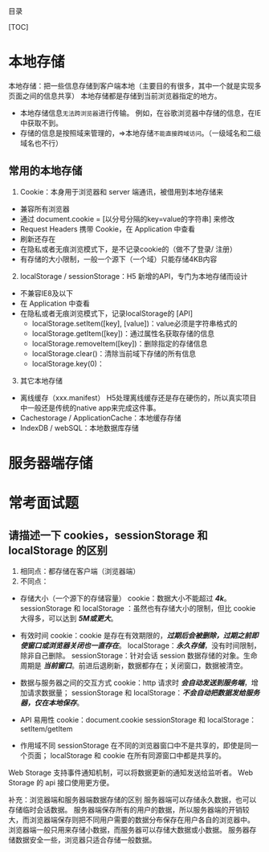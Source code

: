 目录

[TOC]


# 本地存储

本地存储：把一些信息存储到客户端本地（主要目的有很多，其中一个就是实现多页面之间的信息共享）
本地存储都是存储到当前浏览器指定的地方。
- 本地存储信息`无法跨浏览器`进行传输。
例如，在谷歌浏览器中存储的信息，在IE中获取不到。
- 存储的信息是按照域来管理的，=>本地存储`不能直接跨域访问`。（一级域名和二级域名也不行）

## 常用的本地存储
1. Cookie：本身用于浏览器和 server 端通讯，被借用到本地存储来
  - 兼容所有浏览器
  - 通过 document.cookie = [以分号分隔的key=value的字符串] 来修改
  - Request Headers 携带 Cookie，在 Application 中查看
  - 刷新还存在
  - 在隐私或者无痕浏览模式下，是不记录cookie的（做不了登录/ 注册）
  - 有存储的大小限制，一般一个源下（一个域）只能存储4KB内容

2. localStorage / sessionStorage：H5 新增的API，专门为本地存储而设计
  - 不兼容IE8及以下
  - 在 Application 中查看
  - 在隐私或者无痕浏览模式下，记录localStorage的
   [API]
    + localStorage.setItem([key], [value])：value必须是字符串格式的
    + localStorage.getItem([key])：通过属性名获取存储的信息
    + localStorage.removeItem([key])：删除指定的存储信息
    + localStorage.clear()：清除当前域下存储的所有信息
    + localStorage.key(0)：

3. 其它本地存储
- 离线缓存（xxx.manifest）
H5处理离线缓存还是存在硬伤的，所以真实项目中一般还是传统的native app来完成这件事。
- Cachestorage / ApplicationCache：本地缓存存储
- IndexDB / webSQL：本地数据库存储


# 服务器端存储



# 常考面试题

## 请描述一下 cookies，sessionStorage 和 localStorage 的区别
1. 相同点：都存储在客户端（浏览器端）
2. 不同点：
- 存储大小（一个源下的存储容量）
cookie：数据大小不能超过 ***4k***。
sessionStorage 和 localStorage ：虽然也有存储大小的限制，但比 cookie 大得多，可以达到 ***5M或更大***。

- 有效时间
cookie：cookie 是存在有效期限的，***过期后会被删除，过期之前即使窗口或浏览器关闭也一直存在***。
localStorage：***永久存储***，没有时间限制，除非自己删除。
sessionStorage：针对会话 session 数据存储的对象。生命周期是 ***当前窗口***。前进后退刷新，数据都存在；关闭窗口，数据被清空。

- 数据与服务器之间的交互方式
cookie：http 请求时 ***会自动发送到服务端***，增加请求数据量；
sessionStorage 和 localStorage：***不会自动把数据发给服务器，仅在本地保存***。

- API 易用性
  cookie：document.cookie
  sessionStorage 和 localStorage：setItem/getItem

- 作用域不同
sessionStorage 在不同的浏览器窗口中不是共享的，即使是同一个页面；
localStorage 和 cookie 在所有同源窗口中都是共享的。


Web Storage 支持事件通知机制，可以将数据更新的通知发送给监听者。
Web Storage 的 api 接口使用更方便。

补充：浏览器端和服务器端数据存储的区别
服务器端可以存储永久数据，也可以存储临时会话数据。
服务器端保存所有的用户的数据，所以服务器端的开销较大，而浏览器端保存则把不同用户需要的数据分布保存在用户各自的浏览器中。
浏览器端一般只用来存储小数据，而服务器可以存储大数据或小数据。
服务器存储数据安全一些，浏览器只适合存储一般数据。
